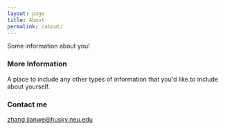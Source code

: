 ```yaml
---
layout: page
title: About
permalink: /about/
---
```


Some information about you!

### More Information

A place to include any other types of information that you'd like to include about yourself. 

### Contact me

[zhang.jianwe@husky.neu.edu](mailto:zhang.jianwe@husky.neu.edu)